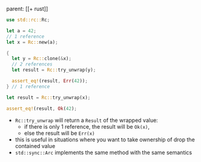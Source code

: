 parent: [[+ rust]]

```rust
use std::rc::Rc;

let a = 42;
// 1 reference
let x = Rc::new(a);

{
  let y = Rc::clone(&x);
  // 2 references
  let result = Rc::try_unwrap(y);

  assert_eq!(result, Err(42));
} // 1 reference

let result = Rc::try_unwrap(x);

assert_eq!(result, Ok(42);
```

- `Rc::try_unwrap` will return a `Result` of the wrapped value:
  - if there is only 1 reference, the result will be `Ok(x)`,
  - else the result will be `Err(x)`
- this is useful in situations where you want to take ownership of drop
  the contained value
- `std::sync::Arc` implements the same method with the same semantics
